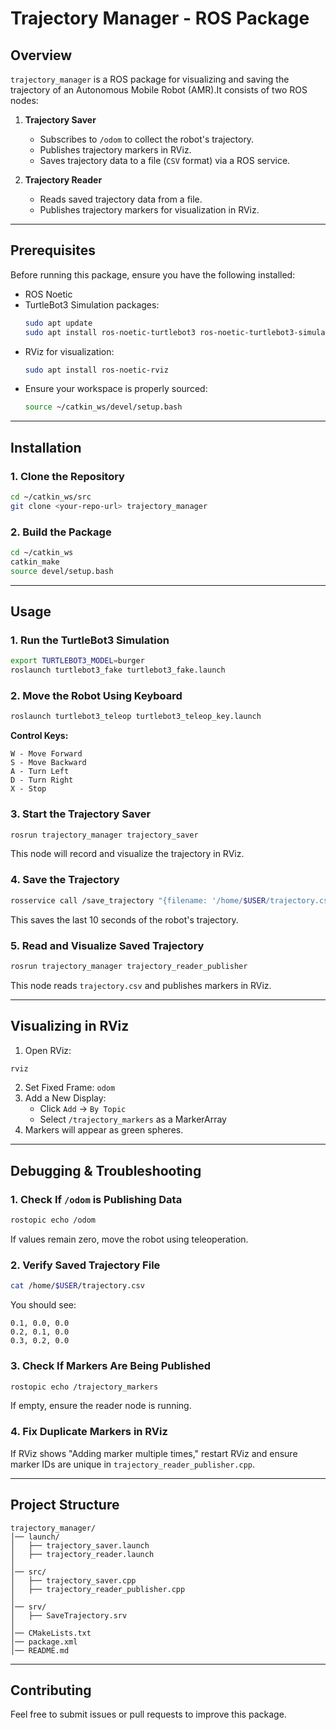 # Trajectory Manager - ROS Package

## Overview

`trajectory_manager` is a ROS package for visualizing and saving the trajectory of an Autonomous Mobile Robot (AMR).It consists of two ROS nodes:

1. **Trajectory Saver**

   - Subscribes to `/odom` to collect the robot's trajectory.
   - Publishes trajectory markers in RViz.
   - Saves trajectory data to a file (`CSV` format) via a ROS service.

2. **Trajectory Reader**

   - Reads saved trajectory data from a file.
   - Publishes trajectory markers for visualization in RViz.

---

## Prerequisites
Before running this package, ensure you have the following installed:

- ROS Noetic
- TurtleBot3 Simulation packages:
  ```bash
  sudo apt update
  sudo apt install ros-noetic-turtlebot3 ros-noetic-turtlebot3-simulations ros-noetic-turtlebot3-teleop
  ```
- RViz for visualization:
  ```bash
  sudo apt install ros-noetic-rviz
  ```
- Ensure your workspace is properly sourced:
  ```bash
  source ~/catkin_ws/devel/setup.bash
  ```

---

## Installation

### 1. Clone the Repository

```bash
cd ~/catkin_ws/src
git clone <your-repo-url> trajectory_manager
```

### 2. Build the Package

```bash
cd ~/catkin_ws
catkin_make
source devel/setup.bash
```

---

## Usage

### 1. Run the TurtleBot3 Simulation

```bash
export TURTLEBOT3_MODEL=burger
roslaunch turtlebot3_fake turtlebot3_fake.launch
```

### 2. Move the Robot Using Keyboard

```bash
roslaunch turtlebot3_teleop turtlebot3_teleop_key.launch
```

**Control Keys:**

```
W - Move Forward
S - Move Backward
A - Turn Left
D - Turn Right
X - Stop
```

### 3. Start the Trajectory Saver

```bash
rosrun trajectory_manager trajectory_saver
```

This node will record and visualize the trajectory in RViz.

### 4. Save the Trajectory

```bash
rosservice call /save_trajectory "{filename: '/home/$USER/trajectory.csv', duration: 10.0}"
```

This saves the last 10 seconds of the robot's trajectory.

### 5. Read and Visualize Saved Trajectory

```bash
rosrun trajectory_manager trajectory_reader_publisher
```

This node reads `trajectory.csv` and publishes markers in RViz.

---

## Visualizing in RViz

1. Open RViz:

```bash
rviz
```

2. Set Fixed Frame: `odom`
3. Add a New Display:
   - Click `Add` → `By Topic`
   - Select `/trajectory_markers` as a MarkerArray
4. Markers will appear as green spheres.

---

## Debugging & Troubleshooting

### 1. Check If `/odom` is Publishing Data

```bash
rostopic echo /odom
```

If values remain zero, move the robot using teleoperation.

### 2. Verify Saved Trajectory File

```bash
cat /home/$USER/trajectory.csv
```

You should see:

```
0.1, 0.0, 0.0
0.2, 0.1, 0.0
0.3, 0.2, 0.0
```

### 3. Check If Markers Are Being Published

```bash
rostopic echo /trajectory_markers
```

If empty, ensure the reader node is running.

### 4. Fix Duplicate Markers in RViz

If RViz shows "Adding marker multiple times," restart RViz and ensure marker IDs are unique in `trajectory_reader_publisher.cpp`.

---

## Project Structure

```
trajectory_manager/
│── launch/
│   ├── trajectory_saver.launch
│   ├── trajectory_reader.launch
│
│── src/
│   ├── trajectory_saver.cpp
│   ├── trajectory_reader_publisher.cpp
│
│── srv/
│   ├── SaveTrajectory.srv
│
│── CMakeLists.txt
│── package.xml
│── README.md
```

---

## Contributing

Feel free to submit issues or pull requests to improve this package.
